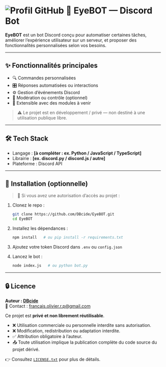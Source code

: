 # ![Profil GitHub](https://github.com/DBcide.png) 🤖 EyeBOT — Discord Bot

**EyeBOT** est un bot Discord conçu pour automatiser certaines tâches, améliorer l’expérience utilisateur sur un serveur, et proposer des fonctionnalités personnalisées selon vos besoins.

---

## ✨ Fonctionnalités principales

- 🔍 Commandes personnalisées
- 🎛️ Réponses automatisées ou interactions
- ⚙️ Gestion d’événements Discord
- 🚫 Modération ou contrôle (optionnel)
- 📡 Extensible avec des modules à venir

> ⚠️ Le projet est en développement / privé — non destiné à une utilisation publique libre.

---

## 🛠️ Tech Stack

- Langage : **[à compléter : ex. Python / JavaScript / TypeScript]**
- Librairie : **[ex. discord.py / discord.js / autre]**
- Plateforme : Discord API

---

## 🚀 Installation (optionnelle)

> 🧪 Si vous avez une autorisation d’accès au projet :

1. Clonez le repo :
   ```bash
   git clone https://github.com/DBcide/EyeBOT.git
   cd EyeBOT
   ```

2. Installez les dépendances :
   ```bash
   npm install   # ou pip install -r requirements.txt
   ```

3. Ajoutez votre token Discord dans `.env` ou `config.json`

4. Lancez le bot :
   ```bash
   node index.js   # ou python bot.py
   ```

---

## 🔒 Licence

**Auteur : [DBcide](https://github.com/DBcide)**  
📧 Contact : francais.olivier.r.p@gmail.com

Ce projet est **privé et non librement réutilisable**.

- ❌ Utilisation commerciale ou personnelle interdite sans autorisation.
- ❌ Modification, redistribution ou adaptation interdite.
- ✅ Attribution obligatoire à l’auteur.
- 📤 Toute utilisation implique la publication complète du code source du projet dérivé.

👉 Consultez [`LICENSE.txt`](./LICENSE.txt) pour plus de détails.
